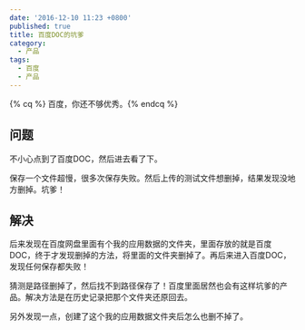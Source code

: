 ```yaml
---
date: '2016-12-10 11:23 +0800'
published: true
title: 百度DOC的坑爹
category:
  - 产品
tags:
  - 百度
  - 产品
---
```

{% cq %} 百度，你还不够优秀。{% endcq %}

## 问题

不小心点到了百度DOC，然后进去看了下。

保存一个文件超慢，很多次保存失败。然后上传的测试文件想删掉，结果发现没地方删掉。坑爹！

## 解决

后来发现在百度网盘里面有个我的应用数据的文件夹，里面存放的就是百度DOC，终于才发现删掉的方法，将里面的文件夹删掉了。再后来进入百度DOC，发现任何保存都失败！

猜测是路径删掉了，然后找不到路径保存了！百度里面居然也会有这样坑爹的产品。解决方法是在历史记录把那个文件夹还原回去。

另外发现一点，创建了这个我的应用数据文件夹后怎么也删不掉了。
